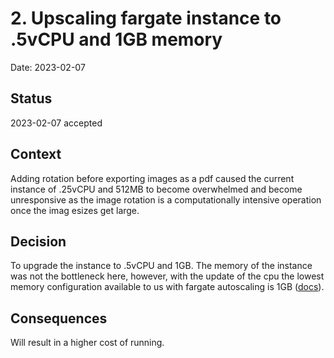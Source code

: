 # 2. Upscaling fargate instance to .5vCPU and 1GB memory

Date: 2023-02-07

## Status

2023-02-07 accepted

## Context

Adding rotation before exporting images as a pdf caused the current instance of .25vCPU and 512MB to become overwhelmed and become unresponsive as the image rotation is a computationally intensive operation once the imag esizes get large.

## Decision

To upgrade the instance to .5vCPU and 1GB. The memory of the instance was not the bottleneck here, however, with the update of the cpu the lowest memory configuration available to us with fargate autoscaling is 1GB ([docs](https://docs.aws.amazon.com/AmazonECS/latest/developerguide/task-cpu-memory-error.html)).

## Consequences

Will result in a higher cost of running.

